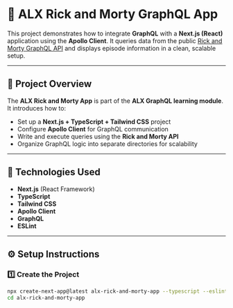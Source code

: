 # 🧬 ALX Rick and Morty GraphQL App

This project demonstrates how to integrate **GraphQL** with a **Next.js (React)** application using the **Apollo Client**. It queries data from the public [Rick and Morty GraphQL API](https://rickandmortyapi.com/graphql) and displays episode information in a clean, scalable setup.

---

## 🚀 Project Overview

The **ALX Rick and Morty App** is part of the **ALX GraphQL learning module**.  
It introduces how to:
- Set up a **Next.js + TypeScript + Tailwind CSS** project  
- Configure **Apollo Client** for GraphQL communication  
- Write and execute queries using the **Rick and Morty API**  
- Organize GraphQL logic into separate directories for scalability  

---

## 🧠 Technologies Used

- **Next.js** (React Framework)
- **TypeScript**
- **Tailwind CSS**
- **Apollo Client**
- **GraphQL**
- **ESLint**

---

## ⚙️ Setup Instructions

### 1️⃣ Create the Project

```bash
npx create-next-app@latest alx-rick-and-morty-app --typescript --eslint --tailwind
cd alx-rick-and-morty-app
